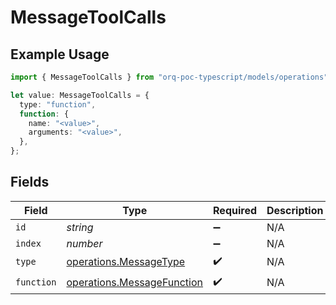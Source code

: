 # MessageToolCalls

## Example Usage

```typescript
import { MessageToolCalls } from "orq-poc-typescript/models/operations";

let value: MessageToolCalls = {
  type: "function",
  function: {
    name: "<value>",
    arguments: "<value>",
  },
};
```

## Fields

| Field                                                                    | Type                                                                     | Required                                                                 | Description                                                              |
| ------------------------------------------------------------------------ | ------------------------------------------------------------------------ | ------------------------------------------------------------------------ | ------------------------------------------------------------------------ |
| `id`                                                                     | *string*                                                                 | :heavy_minus_sign:                                                       | N/A                                                                      |
| `index`                                                                  | *number*                                                                 | :heavy_minus_sign:                                                       | N/A                                                                      |
| `type`                                                                   | [operations.MessageType](../../models/operations/messagetype.md)         | :heavy_check_mark:                                                       | N/A                                                                      |
| `function`                                                               | [operations.MessageFunction](../../models/operations/messagefunction.md) | :heavy_check_mark:                                                       | N/A                                                                      |